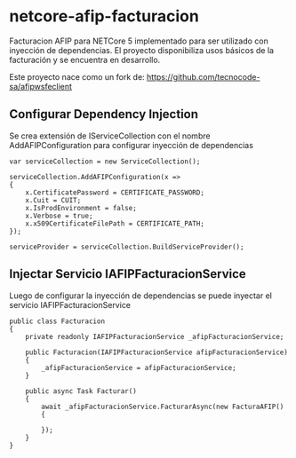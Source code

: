 # netcore-afip-facturacion
Facturacion AFIP para NETCore 5 implementado para ser utilizado con inyección de dependencias. El proyecto disponibiliza usos básicos de la facturación y se encuentra en desarrollo.

Este proyecto nace como un fork de:
https://github.com/tecnocode-sa/afipwsfeclient

## Configurar Dependency Injection
Se crea extensión de IServiceCollection con el nombre AddAFIPConfiguration para configurar inyección de dependencias

```
var serviceCollection = new ServiceCollection();

serviceCollection.AddAFIPConfiguration(x =>
{
    x.CertificatePassword = CERTIFICATE_PASSWORD;
    x.Cuit = CUIT;
    x.IsProdEnvironment = false;
    x.Verbose = true;
    x.x509CertificateFilePath = CERTIFICATE_PATH;
});

serviceProvider = serviceCollection.BuildServiceProvider();
```

## Injectar Servicio IAFIPFacturacionService
Luego de configurar la inyección de dependencias se puede inyectar el servicio IAFIPFacturacionService

```
public class Facturacion
{
    private readonly IAFIPFacturacionService _afipFacturacionService;

    public Facturacion(IAFIPFacturacionService afipFacturacionService)
    {
        _afipFacturacionService = afipFacturacionService;
    }

    public async Task Facturar()
    {
        await _afipFacturacionService.FacturarAsync(new FacturaAFIP()
        {

        });
    }
}
```
